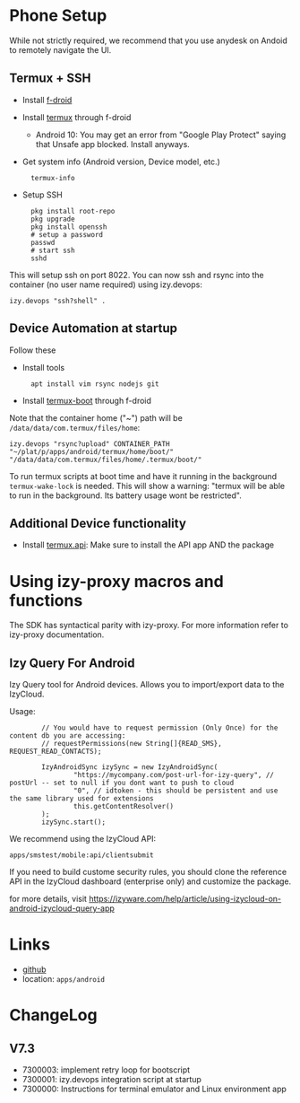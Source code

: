 

# Phone Setup
While not strictly required, we recommend that you use anydesk on Andoid to remotely navigate the UI.

## Termux + SSH
* Install [f-droid] 
* Install [termux] through f-droid
    * Android 10: You may get an error from "Google Play Protect" saying that Unsafe app blocked. Install anyways.
* Get system info (Android version, Device model, etc.)

        termux-info

* Setup SSH

    
        pkg install root-repo
        pkg upgrade
        pkg install openssh
        # setup a password
        passwd
        # start ssh
        sshd
        
This will setup ssh on port 8022. You can now ssh and rsync into the container (no user name required) using izy.devops:

    izy.devops "ssh?shell" .
    

## Device Automation at startup
Follow these

* Install tools 

        apt install vim rsync nodejs git
        
* Install [termux-boot] through f-droid


Note that the container home ("~") path will be `/data/data/com.termux/files/home`:
    
    izy.devops "rsync?upload" CONTAINER_PATH "~/plat/p/apps/android/termux/home/boot/" "/data/data/com.termux/files/home/.termux/boot/"

To run termux scripts at boot time and have it running in the background `termux-wake-lock` is needed. This will show a warning: "termux will be able to run in the background. Its battery usage wont be restricted".


## Additional Device functionality
* Install [termux.api]: Make sure to install the API app AND the package











# Using izy-proxy macros and functions
The SDK has syntactical parity with izy-proxy. For more information refer to izy-proxy documentation. 

## Izy Query For Android
Izy Query tool for Android devices. Allows you to import/export data to the IzyCloud. 

Usage:


```
        // You would have to request permission (Only Once) for the content db you are accessing:
        // requestPermissions(new String[]{READ_SMS}, REQUEST_READ_CONTACTS);

        IzyAndroidSync izySync = new IzyAndroidSync(
                "https://mycompany.com/post-url-for-izy-query", // postUrl -- set to null if you dont want to push to cloud
                "0", // idtoken - this should be persistent and use the same library used for extensions
                this.getContentResolver()
        );
        izySync.start();

```


We recommend using the IzyCloud API:

```
apps/smstest/mobile:api/clientsubmit
```

If you need to build custome security rules, you should clone the reference API in the IzyCloud dashboard (enterprise only) and customize the package.

for more details, visit https://izyware.com/help/article/using-izycloud-on-android-izycloud-query-app


# Links
* [github]
* location: `apps/android`

# ChangeLog

## V7.3
* 7300003: implement retry loop for bootscript 
* 7300001: izy.devops integration script at startup
* 7300000: Instructions for terminal emulator and Linux environment app 

[f-droid]: https://f-droid.org/en/
[termux.api]:https://f-droid.org/en/packages/com.termux.api/
[termux-boot]: https://github.com/termux/termux-boot
[termux]: https://termux.dev/en/
[github]: https://github.com/izyware/android.izyquery
